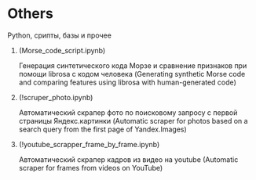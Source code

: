 # Others
Python, срипты, базы и прочее

1. (Morse_code_script.ipynb)

    Генерация синтетического кода Морзе и сравнение признаков при помощи librosa с кодом человека
    (Generating synthetic Morse code and comparing features using librosa with human-generated code)

2. (!scruper_photo.ipynb)

   Автоматический скрапер фото по поисковому запросу с первой страницы Яндекс.картинки
   (Automatic scraper for photos based on a search query from the first page of Yandex.Images)

4. (!youtube_sсrapper_frame_by_frame.ipynb)

    Автоматический скрапер кадров из видео на youtube
    (Automatic scraper for frames from videos on YouTube)
    
 



